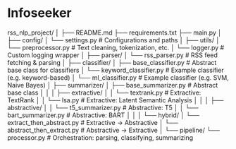# Infoseeker

rss_nlp_project/
│
├── README.md
├── requirements.txt
├── main.py
│
├── config/
│   └── settings.py               # Configurations and paths
│
├── utils/
│   └── preprocessor.py          # Text cleaning, tokenization, etc.
│   └── logger.py                # Custom logging wrapper
│
├── parser/
│   └── rss_parser.py            # RSS feed fetching & parsing
│
├── classifier/
│   ├── base_classifier.py       # Abstract base class for classifiers
│   └── keyword_classifier.py    # Example classifier (e.g. keyword-based)
│   └── ml_classifier.py         # Example classifier (e.g. SVM, Naive Bayes)
│
├── summarizer/
│   ├── base_summarizer.py       # Abstract base class
│   │
│   ├── extractive/
│   │   └── textrank.py          # Extractive: TextRank
│   │   └── lsa.py               # Extractive: Latent Semantic Analysis
│   │
│   ├── abstractive/
│   │   └── t5_summarizer.py     # Abstractive: T5
│   │   └── bart_summarizer.py   # Abstractive: BART
│   │
│   └── hybrid/
│       └── extract_then_abstract.py  # Extractive → Abstractive
│       └── abstract_then_extract.py  # Abstractive → Extractive
│
└── pipeline/
    └── processor.py             # Orchestration: parsing, classifying, summarizing
